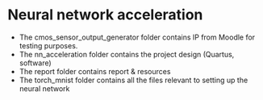 # Neural network acceleration

- The cmos_sensor_output_generator folder contains IP from Moodle for testing purposes.
- The nn_acceleration folder contains the project design (Quartus, software)
- The report folder contains report & resources
- The torch_mnist folder contains all the files relevant to setting up the neural network

